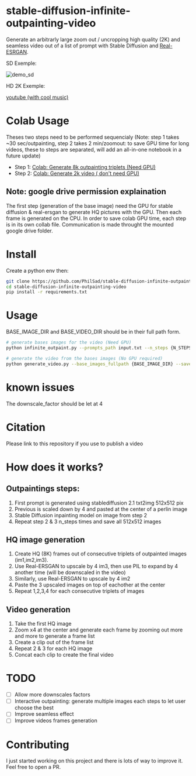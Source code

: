 # stable-diffusion-infinite-outpainting-video

Generate an arbitrarly large zoom out / uncropping high quality (2K) and seamless video out of a list of prompt with Stable Diffusion and [Real-ESRGAN](https://github.com/xinntao/Real-ESRGAN).

SD Exemple:

![demo_sd](https://user-images.githubusercontent.com/22277706/217584278-d870539c-c5ca-4464-b97f-26dccbc0ed84.gif)

HD 2K Exemple:

[youtube (with cool music)](https://youtu.be/1sxUNMEJ3Qg)

# Colab Usage

Theses two steps need to be performed sequencialy (Note: step 1 takes ~30 sec/outpainting, step 2 takes 2 min/zoomout: to save GPU time for long videos, these to steps are separated, will add an all-in-one notebook in a future update)

* Step 1: [Colab: Generate 8k outpainting triplets (Need GPU)](https://colab.research.google.com/github/PhilSad/stable-diffusion-infinite-outpainting-video/blob/main/notebooks/colab_infinite_outpaint_generate_base_images.ipynb)
* Step 2: [Colab: Generate 2k video ( don't need GPU)](https://colab.research.google.com/github/PhilSad/stable-diffusion-infinite-outpainting-video/blob/main/notebooks/colab_infinite_outpaint_generate_video.ipynb)


## Note: google drive permission explaination
The first step (generation of the base image) need the GPU for stable diffusion & real-ersgan to generate HQ pictures with the GPU. Then each frame is generated on the CPU.
In order to save colab GPU time, each step is in its own collab file. Communication is made throught the mounted google drive folder.

# Install

Create a python env then:

```bash
git clone https://github.com/PhilSad/stable-diffusion-infinite-outpainting-video.git
cd stable-diffusion-infinite-outpainting-video
pip install -r requirements.txt
```

# Usage
BASE_IMAGE_DIR and BASE_VIDEO_DIR should be in their full path form.

```bash
# generate bases images for the video (Need GPU)
python infinite_outpaint.py --prompts_path input.txt --n_steps {N_STEPS} --downscale_factor 4 --save_folder {BASE_IMAGE_DIR}

# generate the video from the bases images (No GPU required)
python generate_video.py --base_images_fullpath {BASE_IMAGE_DIR} --save_videos_fullpath {BASE_VIDEO_DIR} --downscale_factor 4 
```

# known issues

The downscale_factor should be let at 4

# Citation

Please link to this repository if you use to publish a video


# How does it works?
## Outpaintings steps:
1. First prompt is generated using stablediffusion 2.1 txt2img 512x512 pix
2. Previous is scaled down by 4 and pasted at the center of a perlin image
3. Stable Diffusion inpainting model on image from step 2
4. Repeat step 2 & 3 n_steps times and save all 512x512 images

## HQ image generation
1. Create HQ (8K) frames out of consecutive triplets of outpainted images (im1,im2,im3).
2. Use Real-ERSGAN to upscale by 4 im3, then use PIL to expand by 4 another time (will be downscaled in the video)
3. Similarly, use Real-ERSGAN to upscale by 4 im2
4. Paste the 3 upscaled images on top of eachother at the center
5. Repeat 1,2,3,4 for each consecutive triplets of images

## Video generation
1. Take the first HQ image
2. Zoom x4 at the center and generate each frame by zooming out more and more to generate a frame list
3. Create a clip out of the frame list
4. Repeat 2 & 3 for each HQ image
5. Concat each clip to create the final video 


# TODO
- [ ] Allow more downscales factors
- [ ] Interactive outpainting: generate multiple images each steps to let user choose the best
- [ ] Improve seamless effect
- [ ] Improve videos frames generation

# Contributing

I just started working on this project and there is lots of way to improve it. Feel free to open a PR.

